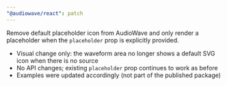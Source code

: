 ```yaml
---
"@audiowave/react": patch
---
```


Remove default placeholder icon from AudioWave and only render a placeholder when the `placeholder` prop is explicitly provided.

- Visual change only: the waveform area no longer shows a default SVG icon when there is no source
- No API changes; existing `placeholder` prop continues to work as before
- Examples were updated accordingly (not part of the published package)

